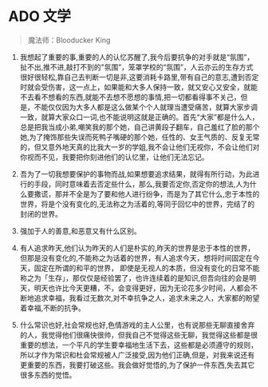 # ADO 文学

> 魔法师：Blooducker King

1. 我想起了重要的事,重要的人的认忆苏醒了,我今后要抗争的对手就是“氛围”，扯不出,推不进,敲打不到的"氛围”，笼罩学校的“氛围”，人云亦云的生存方式很好很轻松,靠自己去判断一切是非,这要消耗卡路里,带有自己的意志,遭到否定时就会受伤害，这一点上，如果能和大多人保持一致，就又安心又安全，就能不去看不想看的东西,就能不去想不愿想的事情,把一切都看得事不关己，但是，不能仅仅因为大多人都是这么做某个个人就理当遭受痛苦，就算大家步调一致，就算大家众口一词,也不能说明这就是正确的。首先“大家”都是什么人，总是把我当成小弟,嘲笑我的那个她，自己讲黄段子翻车，自己羞红了脸的那个她,为了掩饰那些失误而死鸭子嘴硬的那个她，任性的、女王气质的、反复无常的，但又意外地天真的比我大一岁的学姐,我不会让他们无视你，不会让他们对你视而不见，我要把你刻进他们的认忆里，让他们无法忘记。

2. 吾为了一切我想要保护的事物而战,如果想要追求结果，就得有所行动，为此进行的手段，同时意味着去否定些什么，那么,我要否定你,否定你的想法,人为什么要撒谎，那并不全是为了要和他人进行纷争，而是为了其它什么,忠于本性的世界，将是个没有变化的,无法称之为活着的,等同于回忆中的世界，完结了的封闭的世界。

3. 强加于人的善意,和恶意又有什么区别。

4. 有人追求昨天,他们认为昨天的人们是朴实的,昨天的世界是忠于本性的世界，但那是没有变化的,不能称之为话着的世界，有人追求今天，想将时间固定在今天，固定在所谓的和平的世界， 即使是无视人的本质，但没有变化的日常不能称之为「生存」，那仅仅是经验罢了，也许连续着的是知识,但吾向往的会是明天，明天也许比今天更糟，不，会变得更好，因为无论花多少时间，人都会不断地追求幸福，我看过无数次,对不幸抗争之人，追求未来之人，大家都的盼望着幸福,不断的抗争。

5. 什么常识也好,社会常规也好,色情游戏的主人公里，也有说那些无聊直接舍弃的人，我觉得他们很痛快很帅，但我自己不觉得这些无聊，我觉得这些都是很重要的想法，一个平凡的学生要幸福地生活下去，这些都是必须遵守的规则，所以才作为常识和杜会常规被人广泛接受,因为他们正确,但是，对我来说还有更重要的东西，我要打破这些。我会做好觉悟的,为了保护一件东西,失去其它很多东西的觉悟。